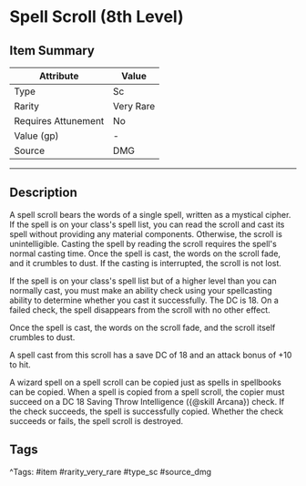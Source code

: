 # Spell Scroll (8th Level)

## Item Summary

| Attribute            | Value                        |
|----------------------|------------------------------|
| Type                 | Sc |
| Rarity               | Very Rare             |
| Requires Attunement  | No                |
| Value (gp)           | -    |
| Source               | DMG |

---

## Description

A spell scroll bears the words of a single spell, written as a mystical cipher. If the spell is on your class's spell list, you can read the scroll and cast its spell without providing any material components. Otherwise, the scroll is unintelligible. Casting the spell by reading the scroll requires the spell's normal casting time. Once the spell is cast, the words on the scroll fade, and it crumbles to dust. If the casting is interrupted, the scroll is not lost.

If the spell is on your class's spell list but of a higher level than you can normally cast, you must make an ability check using your spellcasting ability to determine whether you cast it successfully. The DC is 18. On a failed check, the spell disappears from the scroll with no other effect.

Once the spell is cast, the words on the scroll fade, and the scroll itself crumbles to dust.

A spell cast from this scroll has a save DC of 18 and an attack bonus of +10 to hit.

A wizard spell on a spell scroll can be copied just as spells in spellbooks can be copied. When a spell is copied from a spell scroll, the copier must succeed on a DC 18 Saving Throw Intelligence ({@skill Arcana}) check. If the check succeeds, the spell is successfully copied. Whether the check succeeds or fails, the spell scroll is destroyed.

## Tags

^Tags: #item #rarity_very_rare #type_sc #source_dmg